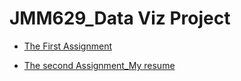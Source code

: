 # JMM629_Data Viz Project

* [The First Assignment](https://yuanfang313.github.io/JMM629_Data-Viz-Project/homework/FirstAssignment/index.html)

* [The second Assignment_My resume](https://yuanfang313.github.io/JMM629_Data-Viz-Project/homework/SecondAssignment_css_resume/index.html)

